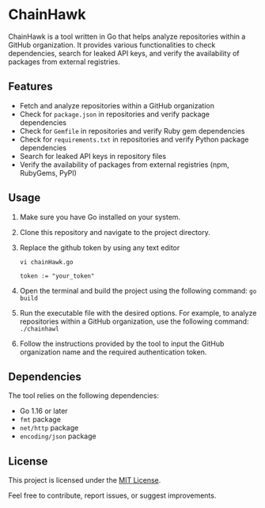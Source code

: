 # ChainHawk

ChainHawk is a tool written in Go that helps analyze repositories within a GitHub organization. It provides various functionalities to check dependencies, search for leaked API keys, and verify the availability of packages from external registries.

## Features

- Fetch and analyze repositories within a GitHub organization
- Check for `package.json` in repositories and verify package dependencies
- Check for `Gemfile` in repositories and verify Ruby gem dependencies
- Check for `requirements.txt` in repositories and verify Python package dependencies
- Search for leaked API keys in repository files
- Verify the availability of packages from external registries (npm, RubyGems, PyPI)

## Usage

1. Make sure you have Go installed on your system.
2. Clone this repository and navigate to the project directory.
3. Replace the github token by using any text editor
    
    `vi chainHawk.go`
    
    ```token := "your_token"```
   
4. Open the terminal and build the project using the following command:
    `go build` 

5. Run the executable file with the desired options. For example, to analyze repositories within a GitHub organization, use the following command:
    `./chainhawl`


6. Follow the instructions provided by the tool to input the GitHub organization name and the required authentication token.

## Dependencies

The tool relies on the following dependencies:

- Go 1.16 or later
- `fmt` package
- `net/http` package
- `encoding/json` package

## License

This project is licensed under the [MIT License](LICENSE).

Feel free to contribute, report issues, or suggest improvements.


